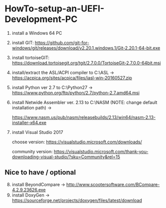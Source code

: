 # HowTo-setup-an-UEFI-Development-PC

1. install a Windows 64 PC
2. install GIT: https://github.com/git-for-windows/git/releases/download/v2.20.1.windows.1/Git-2.20.1-64-bit.exe
3. install tortoiseGIT: https://download.tortoisegit.org/tgit/2.7.0.0/TortoiseGit-2.7.0.0-64bit.msi
4. install/extract the ASL/ACPI compiler to C:\ASL -> https://acpica.org/sites/acpica/files/iasl-win-20160527.zip
5. install Python ver 2.7 to C:\Python27 -> https://www.python.org/ftp/python/2.7/python-2.7.amd64.msi
6. install Netwide Assembler ver. 2.13 to C:\NASM (NOTE: change default installation path) -> 

   https://www.nasm.us/pub/nasm/releasebuilds/2.13/win64/nasm-2.13-installer-x64.exe
7. install Visual Studio 2017

   choose version: https://visualstudio.microsoft.com/downloads/

   community version: https://visualstudio.microsoft.com/thank-you-downloading-visual-studio/?sku=Community&rel=15
## Nice to have / optional
8. install BeyondCompare -> http://www.scootersoftware.com/BCompare-4.2.9.23626.exe
9. install DoxyGen -> https://sourceforge.net/projects/doxygen/files/latest/download
